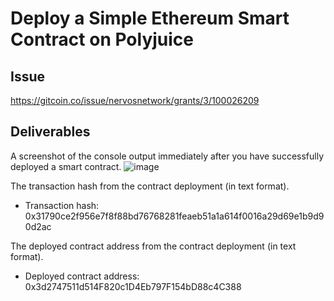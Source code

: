 # Deploy a Simple Ethereum Smart Contract on Polyjuice

## Issue
https://gitcoin.co/issue/nervosnetwork/grants/3/100026209

## Deliverables

A screenshot of the console output immediately after you have successfully deployed a smart contract.
![image](https://user-images.githubusercontent.com/9086733/128201296-8c914754-9623-4081-979e-1aea56f314d0.png)

The transaction hash from the contract deployment (in text format).
- Transaction hash: 0x31790ce2f956e7f8f88bd76768281feaeb51a1a614f0016a29d69e1b9d90d2ac

The deployed contract address from the contract deployment (in text format).
- Deployed contract address: 0x3d2747511d514F820c1D4Eb797F154bD88c4C388
